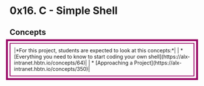 # 0x16. C - Simple Shell

## Concepts
<div style="border: 2px solid #990066; padding: 10px; outline: #990066 solid 5px; outline-offset: 5px;">
|*For this project, students are expected to look at this concepts:*|
| * [Everything you need to know to start coding your own shell](https://alx-intranet.hbtn.io/concepts/64)|
| * [Approaching a Project](https://alx-intranet.hbtn.io/concepts/350)|</div>
